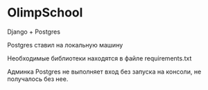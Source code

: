# OlimpSchool

Django + Postgres

Postgres ставил на локальную машину

Необходимые библиотеки находятся в файле requirements.txt

Админка Postgres не выполняет вход без запуска на консоли, не получалось без нее.
